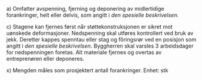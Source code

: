 a) Omfatter avspenning, fjerning og deponering av midlertidige forankringer, helt eller delvis, som angitt i *den spesielle beskrivelsen*.

c) Stagene kan fjernes først når støttekonstruksjonen er sikret mot uønskede deformasjoner.
Nedspenning skal utføres kontrollert ved bruk av jekk. Deretter kappes spenntau eller stag og fôringsrør ved en posisjon som angitt i *den spesielle beskrivelsen*.
Byggherren skal varsles 3 arbeidsdager for nedspenningen foretas.
Alt materiale fjernes og overtas av entreprenøren eller deponeres.

x) Mengden måles som prosjektert antall forankringer. Enhet: stk

